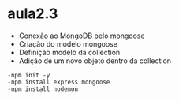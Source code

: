 # aula2.3
- Conexão ao MongoDB pelo mongoose<br>
- Criação do modelo mongoose<br>
- Definição modelo da collection<br>
- Adição de um novo objeto dentro da collection

`-npm init -y`<br>
`-npm install express mongoose`<br>
`-npm install nodemon`<br>

